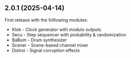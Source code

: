 ## 2.0.1 (2025-04-14)

First release with the folllowing modules:

- Klok - Clock generator with modulo outputs
- Secu - Step sequencer with probability & randomization
- BaBum - Drum synthesizer
- Scener - Scene-based channel mixer
- Distroi - Signal corruption effects